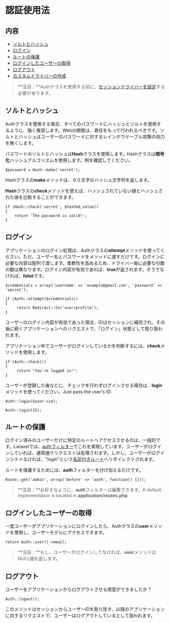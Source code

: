 # 認証使用法

## 内容

- [ソルトとハッシュ](#hash)
- [ログイン](#login)
- [ルートの保護](#filter)
- [ログインしたユーザーの取得](#user)
- [ログアウト](#logout)
- [カスタムドライバーの作成](#drivers)

> **注目：**Authクラスを使用する前に、[セッションドライバーを設定](docs/session/config)する必要があります。

<a name="hash"></a>
## ソルトとハッシュ

Authクラスを使用する場合、すべてのパスワードにハッシュとソルトを使用するように、強く推奨します。Webの開発は、責任をもって行われるべきです。ソルトとハッシュはユーザーのパスワードに対するレインボウテーブル攻撃の効力を無くします。

パスワードのソルトとハッシュは**Hash**クラスを使用します。Hashクラスは**暗号化**ハッシュアルゴリズムを使用します。例を確認してください。

	$password = Hash::make('secret');

Hashクラスの**make**メソッドは、６０文字のハッシュ文字列を返します。

**Hash**クラスの**check**メソッドを使えば、ハッシュされていない値とハッシュされた値を比較することができます。

	if (Hash::check('secret', $hashed_value))
	{
		return 'The password is valid!';
	}

<a name="login"></a>
## ログイン

アプリケーションのログイン処理は、Authクラスの**attempt**メソッドを使ってください。ただ、ユーザー名とパスワードをメソッドに渡すだけです。ログインに必要な内容は配列で渡します。柔軟性を高めるため、ドライバー毎に必要な引数の数は異なります。ログイン内容が有効であれば、**true**が返されます。そうでなければ、**false**です。

	$credentials = array('username' => 'example@gmail.com', 'password' => 'secret');

	if (Auth::attempt($credentials))
	{
	     return Redirect::to('user/profile');
	}

ユーザーのログイン内容が有効であった場合、IDはセッションに補完され、その後に続くアプリケーションへのリクエストで、「ログイン」状態として取り扱われます。

アプリケーション中でユーザーがログインしているかを判断するには、**check**メソッドを使用します。

	if (Auth::check())
	{
	     return "You're logged in!";
	}

ユーザーが登録した後などに、チェックを行わずログインさせる場合は、**login**メソッドを使ってください。Just pass the user's ID:

	Auth::login($user->id);

	Auth::login(15);

<a name="filter"></a>
## ルートの保護

ログイン済みのユーザーだけに特定のルートへアクセスさせるのは、一般的です。Laravelでは、[authフィルター](/docs/routing#filters)でこれを実現しています。ユーザーがログインしていれば、通常通りリクエストは処理されます。しかし、ユーザーがログインシテイなければ、"login"という[名前付きルート](/docs/routing#named-routes)へリダイレクトされます。

ルートを保護するためには、**auth**フィルターを付け加えるだけです。

	Route::get('admin', array('before' => 'auth', function() {}));

> **注目：**お好きなように、**auth**フィルターは編集できます。A default implementation is located in **application/routes.php**.

<a name="user"></a>
## ログインしたユーザーの取得

一度ユーザーがアプリケーションにログインしたら、Authクラスの**user**メソッドを使用し、ユーザーモデルにアクセスできます。

	return Auth::user()->email;

> **注目：**もし、ユーザーがログインしてなければ、**user**メソッドはNULL値を返します。

<a name="logout"></a>
## ログアウト

ユーザーをアプリケーションからログアウトさせる用意ができましたか？

	Auth::logout();

このメソッドはセッションからユーザーIDを取り除き、以降のアプリケーションに対するリクエストで、ユーザーはログアウトしているとして扱われます。